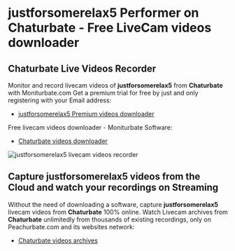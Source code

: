 # justforsomerelax5 Performer on Chaturbate - Free LiveCam videos downloader

## Chaturbate Live Videos Recorder

Monitor and record livecam videos of **justforsomerelax5** from **Chaturbate** with Moniturbate.com
Get a premium trial for free by just and only registering with your Email address:
* [justforsomerelax5 Premium videos downloader](https://moniturbate.com/request-demo-licence-key.html)

Free livecam videos downloader - Moniturbate Software:
* [Chaturbate videos downloader](https://moniturbate.com/moniturbate-download-software.html)

![justforsomerelax5 livecam videos recorder](https://peachurnet.com/templates/moniturbate-software.png)


## Capture justforsomerelax5 videos from the Cloud and watch your recordings on Streaming

Without the need of downloading a software, capture **justforsomerelax5** livecam videos from **Chaturbate** 100% online.
Watch Livecam archives from **Chaturbate** unlimitedly from thousands of existing recordings, only on Peachurbate.com and its websites network:
* [Chaturbate videos archives](https://peachurnet.com/)
